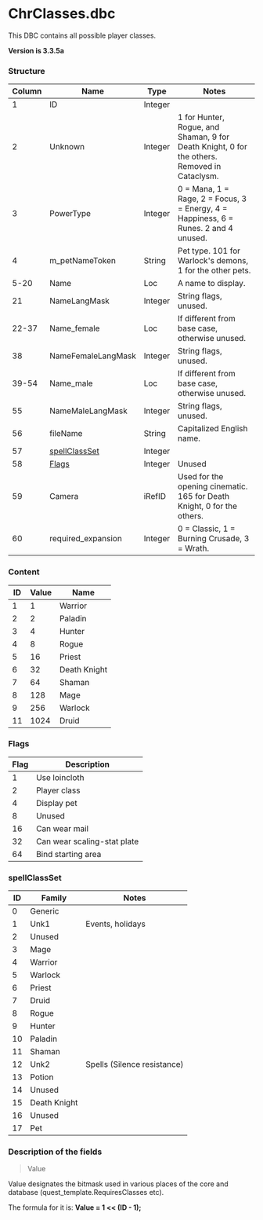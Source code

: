 # ChrClasses.dbc

This DBC contains all possible player classes.

**Version is 3.3.5a**

### Structure

| Column | Name                                         | Type    | Notes                                                                                        |
|--------|----------------------------------------------|---------|----------------------------------------------------------------------------------------------|
| 1      | ID                                           | Integer |                                                                                              |
| 2      | Unknown                                      | Integer | 1 for Hunter, Rogue, and Shaman, 9 for Death Knight, 0 for the others. Removed in Cataclysm. |
| 3      | PowerType                                    | Integer | 0 = Mana, 1 = Rage, 2 = Focus, 3 = Energy, 4 = Happiness, 6 = Runes. 2 and 4 unused.         |
| 4      | m_petNameToken                               | String  | Pet type. 101 for Warlock's demons, 1 for the other pets.                                    |
| 5-20   | Name                                         | Loc     | A name to display.                                                                           |
| 21     | NameLangMask                                 | Integer | String flags, unused.                                                                        |
| 22-37  | Name_female                                  | Loc     | If different from base case, otherwise unused.                                               |
| 38     | NameFemaleLangMask                           | Integer | String flags, unused.                                                                        |
| 39-54  | Name_male                                    | Loc     | If different from base case, otherwise unused.                                               |
| 55     | NameMaleLangMask                             | Integer | String flags, unused.                                                                        |
| 56     | fileName                                     | String  | Capitalized English name.                                                                    |
| 57     | [spellClassSet](#spellClassSet) | Integer |                                                                                              |
| 58     | [Flags](#flags)                              | Integer | Unused                                                                                       |
| 59     | Camera                                       | iRefID  | Used for the opening cinematic. 165 for Death Knight, 0 for the others.                      |
| 60     | required_expansion                           | Integer | 0 = Classic, 1 = Burning Crusade, 3 = Wrath.                                                 |

### Content

| ID | Value | Name               |
|----|-------|--------------------|
| 1  | 1     | Warrior            |
| 2  | 2     | Paladin            |
| 3  | 4     | Hunter             |
| 4  | 8     | Rogue              |
| 5  | 16    | Priest             |
| 6  | 32    | Death Knight       |
| 7  | 64    | Shaman             |
| 8  | 128   | Mage               |
| 9  | 256   | Warlock            |
| 11 | 1024  | Druid              |

### Flags

| Flag | Description                 |
|------|-----------------------------|
| 1    | Use loincloth               |
| 2    | Player class                |
| 4    | Display pet                 |
| 8    | Unused                      |
| 16   | Can wear mail               |
| 32   | Can wear scaling-stat plate |
| 64   | Bind starting area          |

### spellClassSet

| ID | Family       | Notes                       |
|----|--------------|-----------------------------|
| 0  | Generic      |                             |
| 1  | Unk1         | Events, holidays            |
| 2  | Unused       |                             |
| 3  | Mage         |                             |
| 4  | Warrior      |                             |
| 5  | Warlock      |                             |
| 6  | Priest       |                             |
| 7  | Druid        |                             |
| 8  | Rogue        |                             |
| 9  | Hunter       |                             |
| 10 | Paladin      |                             |
| 11 | Shaman       |                             |
| 12 | Unk2         | Spells (Silence resistance) |
| 13 | Potion       |                             |
| 14 | Unused       |                             |
| 15 | Death Knight |                             |
| 16 | Unused       |                             |
| 17 | Pet          |                             |

### Description of the fields

> Value

Value designates the bitmask used in various places of the core and database (quest_template.RequiresClasses etc).

The formula for it is: **Value = 1 << (ID - 1);**
